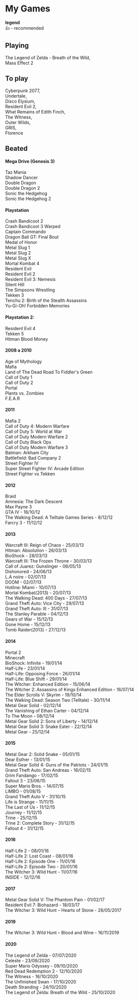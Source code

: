 # My Games

**legend**  
👍 - recommended

## Playing
The Legend of Zelda - Breath of the Wild,  
Mass Effect 2  

## To play
Cyberpunk 2077,   
Undertale,  
Disco Elysium,   
Resident Evil 2,   
What Remains of Edith Finch,   
The Witness,  
Outer Wilds,  
GRIS,    
Florence     

## Beated 
#### Mega Drive (Genesis 3)
Taz Mania   
Shadow Dancer   
Double Dragon  
Double Dragon 2  
Sonic the Hedgehog   
Sonic the Hedgehog 2  

#### Playstation 
Crash Bandicoot 2  
Crash Bandicoot 3 Warped  
Captain Commando   
Dragon Ball GT: Final Bout  
Medal of Honor  
Metal Slug 1  
Metal Slug 2  
Metal Slug X  
Mortal Kombat 4  
Resident Evil  
Resident Evil 2   
Resident Evil 3: Nemesis  
Silent Hill  
The Simpsons Wrestling  
Tekken 3  
Tenchu 2: Birth of the Stealth Assassins  
Yu-Gi-Oh! Forbidden Memories  

#### Playstation 2:
Resident Evil 4  
Tekken 5  
Hitman Blood Money  

#### 2008 a 2010
Age of Mythology  
Mafia  
Land of The Dead Road To Fiddler's Green  
Call of Duty 1  
Call of Duty 2  
Portal  
Plants vs. Zombies  
F.E.A.R  

#### 2011
Mafia 2  
Call of Duty 4: Modern Warfare  
Call of Duty 5: World at War  
Call of Duty Modern Warfare 2  
Call of Duty Black Ops  
Call of Duty Modern Warfare 3  
Batman: Arkham City  
Battlefield: Bad Company 2  
Street Fighter IV   
Super Street Fighter IV: Arcade Edition  
Street Fighter vs Tekken  

#### 2012
Braid  
Amnesia: The Dark Descent  
Max Payne 3  
GTA IV - 16/10/12  
The Walking Dead: A Telltale Games Series - 8/12/12  
Farcry 3 - 11/12/12  

#### 2013
Warcraft III: Reign of Chaos - 25/03/13  
Hitman: Absolution - 26/03/13  
BioShock - 28/03/13  
Warcraft III: The Frozen Throne - 30/03/13  
Call of Juarez: Gunslinger - 06/05/13  
Dishonored - 24/06/13  
L.A noire - 02/07/13  
DOOM - 02/07/13   
Hotline: Miami - 10/07/13  
Mortal Kombat(2013) - 20/07/13  
The Walking Dead: 400 Days - 27/07/13  
Grand Theft Auto: Vice City - 29/07/13  
Grand Theft Auto: III - 31/07/13  
The Stanley Parable - 04/12/13  
Gears of War - 15/12/13  
Gone Home - 15/12/13  
Tomb Raider(2013) - 27/12/13  

#### 2014
Portal 2  
Minecraft   
BioShock:  Infinite - 19/01/14   
Half-Life - 23/01/14  
Half-Life: Opposing Force - 26/01/14  
Half-Life: Blue Shift - 29/01/14  
The Witcher: Enhanced Edition - 15/06/14  
The Witcher 2: Assassins of Kings Enhanced Edition - 16/07/14  
The Elder Scrolls V: Skyrim - 19/10/14  
The Walking Dead: Season Two (Telltale) - 30/11/14  
Metal Gear Solid - 02/12/14   
The Vanishing of Ethan Carter - 04/12/14  
To The Moon - 08/12/14  
Metal Gear Solid 2: Sons of Liberty - 14/12/14  
Metal Gear Solid 3: Snake Eater - 22/12/14  
Metal Gear - 25/12/14  

#### 2015
Metal Gear 2: Solid Snake - 05/01/15  
Dear Esther - 13/01/15  
Metal Gear Solid 4: Guns of the Patriots - 24/01/15  
Grand Theft Auto: San Andreas - 16/02/15  
Grim Fandango - 17/02/15  
Fallout 3 - 23/06/15  
Super Mario Bros. - 14/07/15  
LIMBO - 01/08/15  
Grand Theft Auto V - 31/10/15  
Life is Strange - 11/11/15  
The Last of Us - 11/12/15  
Journey - 11/12/15  
Trine - 25/12/15   
Trine 2: Complete Story - 31/12/15  
Fallout 4 - 31/12/15  

#### 2016
Half-Life 2 - 08/01/16  
Half-Life 2: Lost Coast - 08/01/16  
Half-Life 2: Episode One - 11/01/16  
Half-Life 2: Episode Two - 20/01/16  
The Witcher 3: Wild Hunt - 11/07/16  
INSIDE - 12/12/16  

#### 2017
Metal Gear Solid V: The Phantom Pain - 01/02/17    
Resident Evil 7: Biohazard - 18/03/17    
The Witcher 3: Wild Hunt – Hearts of Stone - 28/05/2017    

#### 2019
The Witcher 3: Wild Hunt – Blood and Wine - 16/11/2019   

#### 2020
The Legend of Zelda - 07/07/2020   
Celeste - 23/09/2020   
Super Mario Odyssey - 09/10/2020   
Red Dead Redemption 2 - 12/10/2020  
The Witness - 16/10/2020  
The Unfinished Swan - 17/10/2020   
Death Stranding - 24/10/2020  
The Legend of Zelda: Breath of the Wild - 25/10/2020  
